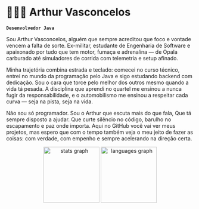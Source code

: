 # 👩🏻‍💻 Arthur Vasconcelos

**`Desenvolvedor Java`**

Sou Arthur Vasconcelos, alguém que sempre acreditou que foco e vontade vencem a falta de sorte. Ex-militar, estudante de Engenharia de Software e apaixonado por tudo que tem motor, fumaça e adrenalina — de Opala carburado até simuladores de corrida com telemetria e setup afinado.

Minha trajetória combina estrada e teclado: comecei no curso técnico, entrei no mundo da programação pelo Java e sigo estudando backend com dedicação. Sou o cara que torce pelo melhor dos outros mesmo quando a vida tá pesada. A disciplina que aprendi no quartel me ensinou a nunca fugir da responsabilidade, e o automobilismo me ensinou a respeitar cada curva — seja na pista, seja na vida.

Não sou só programador. Sou o Arthur que escuta mais do que fala, Que tá sempre disposto a ajudar. Que curte silêncio no código, barulho no escapamento e paz onde importa. Aqui no GitHub você vai ver meus projetos, mas espero que com o tempo também veja o meu jeito de fazer as coisas: com verdade, com empenho e sempre acelerando na direção certa.



<div align="center">
  <img src="https://github-readme-stats.vercel.app/api?username=ArthurGVasconcelos&hide_title=false&hide_rank=false&show_icons=true&include_all_commits=true&count_private=true&disable_animations=false&theme=dark&locale=en&hide_border=false&order=1" height="150" alt="stats graph"  />
  <img src="https://github-readme-stats.vercel.app/api/top-langs?username=ArthurGVasconcelos&locale=en&hide_title=false&layout=compact&card_width=320&langs_count=5&theme=dark&hide_border=false&order=2" height="150" alt="languages graph"  />
</div>
